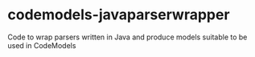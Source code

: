 codemodels-javaparserwrapper
============================

Code to wrap parsers written in Java and produce models suitable to be used in CodeModels
